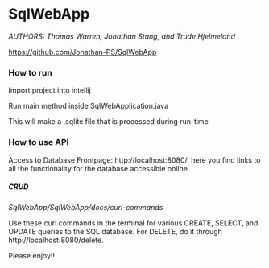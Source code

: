 # SqlWebApp
_AUTHORS: Thomas Warren, Jonathan Stang, and Trude Hjelmeland_

https://github.com/Jonathan-PS/SqlWebApp

### How to run
Import project into intellij

Run main method inside SqlWebApplication.java

This will make a .sqlite file that is processed during run-time

### How to use API
Access to Database Frontpage: http://localhost:8080/. here you find links to all the functionality for the database accessible online


##### CRUD

_SqlWebApp/SqlWebApp/docs/curl-commands_      

Use these curl commands in the terminal for various CREATE, SELECT, and UPDATE queries to the SQL database. For DELETE, do it through http://localhost:8080/delete.


Please enjoy!!




